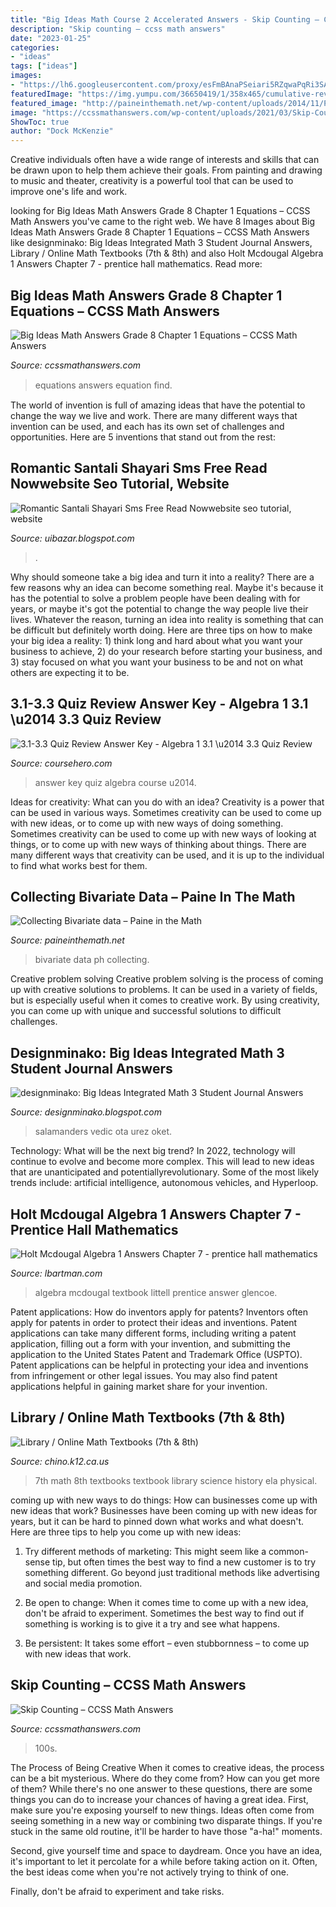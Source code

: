 ```yaml
---
title: "Big Ideas Math Course 2 Accelerated Answers - Skip Counting – Ccss Math Answers"
description: "Skip counting – ccss math answers"
date: "2023-01-25"
categories:
- "ideas"
tags: ["ideas"]
images:
- "https://lh6.googleusercontent.com/proxy/esFmBAnaPSeiari5RZqwaPqRi3SAGHNNhL6rNCuUj2kF0sO4xKEP9PdyWK3IWbdfyRcVyTva0MhigrENUgFw-ns0NUSElBDPm-2O1gLHoPziRIcWZla1JFhbTuTL1yvVzOORSVkmDDoZjnGsZ1P62dnxWWQXrriTPBhERxN5xmKn_K01AuGXNjyt_NHsOr6jpDuVAc6y_MepscZASmwrYDskNG8=s0-d"
featuredImage: "https://img.yumpu.com/36650419/1/358x465/cumulative-review-1-7-mathchamber.jpg?quality%5Cu003d80"
featured_image: "http://paineinthemath.net/wp-content/uploads/2014/11/PH-Functions4.jpg"
image: "https://ccssmathanswers.com/wp-content/uploads/2021/03/Skip-Counting-by-4s-1-269x300.png"
ShowToc: true
author: "Dock McKenzie"
---
```



Creative individuals often have a wide range of interests and skills that can be drawn upon to help them achieve their goals. From painting and drawing to music and theater, creativity is a powerful tool that can be used to improve one's life and work.

	

		
looking for Big Ideas Math Answers Grade 8 Chapter 1 Equations – CCSS Math Answers you've came to the right web. We have 8 Images about Big Ideas Math Answers Grade 8 Chapter 1 Equations – CCSS Math Answers like designminako: Big Ideas Integrated Math 3 Student Journal Answers, Library / Online Math Textbooks (7th &amp; 8th) and also Holt Mcdougal Algebra 1 Answers Chapter 7 - prentice hall mathematics. Read more:
		
    
## Big Ideas Math Answers Grade 8 Chapter 1 Equations – CCSS Math Answers

<img loading=lazy src="https://ccssmathanswers.com/wp-content/uploads/2021/01/Big-Ideas-Math-Answer-Key-Grade-8-Chapter-1-Equations-9.png" onerror="this.onerror=null;this.src='https://tse2.mm.bing.net/th?id=OIP.cj1id4FqmhkLPRSu8WqfDAHaEJ&amp;pid=15.1';" alt="Big Ideas Math Answers Grade 8 Chapter 1 Equations – CCSS Math Answers">

_Source: ccssmathanswers.com_

>equations answers equation ﬁnd. 

	

The world of invention is full of amazing ideas that have the potential to change the way we live and work. There are many different ways that invention can be used, and each has its own set of challenges and opportunities. Here are 5 inventions that stand out from the rest:

    
## Romantic Santali Shayari Sms Free Read Nowwebsite Seo Tutorial, Website

<img loading=lazy src="https://1.bp.blogspot.com/-rg-LzkjfTGs/Xutl2YAIL2I/AAAAAAAAAnA/L-xlauoYWPcePvAwu-_QXr_cjZVdgTgWACLcBGAsYHQ/w1200-h630-p-k-no-nu/Santali%2BSms.png" onerror="this.onerror=null;this.src='https://tse3.mm.bing.net/th?id=OIP.39-nQX6JoAgJj2TCYz9n5QHaD4&amp;pid=15.1';" alt="Romantic Santali Shayari Sms Free Read Nowwebsite seo tutorial, website">

_Source: uibazar.blogspot.com_

>. 

	

Why should someone take a big idea and turn it into a reality?
There are a few reasons why an idea can become something real. Maybe it's because it has the potential to solve a problem people have been dealing with for years, or maybe it's got the potential to change the way people live their lives. Whatever the reason, turning an idea into reality is something that can be difficult but definitely worth doing. Here are three tips on how to make your big idea a reality: 1) think long and hard about what you want your business to achieve, 2) do your research before starting your business, and 3) stay focused on what you want your business to be and not on what others are expecting it to be.

    
## 3.1-3.3 Quiz Review Answer Key - Algebra 1 3.1 \u2014 3.3 Quiz Review

<img loading=lazy src="https://www.coursehero.com/thumb/00/0e/000e0b2c9b33d08e83336f2689c92f57335e6391_180.jpg" onerror="this.onerror=null;this.src='https://tse1.mm.bing.net/th?id=OIP.jCqaTzsXZGyYUNFf5ktaXgAAAA&amp;pid=15.1';" alt="3.1-3.3 Quiz Review Answer Key - Algebra 1 3.1 \u2014 3.3 Quiz Review">

_Source: coursehero.com_

>answer key quiz algebra course u2014. 

	

Ideas for creativity: What can you do with an idea?
Creativity is a power that can be used in various ways. Sometimes creativity can be used to come up with new ideas, or to come up with new ways of doing something. Sometimes creativity can be used to come up with new ways of looking at things, or to come up with new ways of thinking about things. There are many different ways that creativity can be used, and it is up to the individual to find what works best for them.

    
## Collecting Bivariate Data – Paine In The Math

<img loading=lazy src="http://paineinthemath.net/wp-content/uploads/2014/11/PH-Functions4.jpg" onerror="this.onerror=null;this.src='https://tse1.mm.bing.net/th?id=OIP.cOdLEXjmzcGwB-z9X9TiBAHaGx&amp;pid=15.1';" alt="Collecting Bivariate data – Paine in the Math">

_Source: paineinthemath.net_

>bivariate data ph collecting. 

	

Creative problem solving
Creative problem solving is the process of coming up with creative solutions to problems. It can be used in a variety of fields, but is especially useful when it comes to creative work. By using creativity, you can come up with unique and successful solutions to difficult challenges.

    
## Designminako: Big Ideas Integrated Math 3 Student Journal Answers

<img loading=lazy src="https://lh6.googleusercontent.com/proxy/esFmBAnaPSeiari5RZqwaPqRi3SAGHNNhL6rNCuUj2kF0sO4xKEP9PdyWK3IWbdfyRcVyTva0MhigrENUgFw-ns0NUSElBDPm-2O1gLHoPziRIcWZla1JFhbTuTL1yvVzOORSVkmDDoZjnGsZ1P62dnxWWQXrriTPBhERxN5xmKn_K01AuGXNjyt_NHsOr6jpDuVAc6y_MepscZASmwrYDskNG8=s0-d" onerror="this.onerror=null;this.src='https://tse4.mm.bing.net/th?id=OIP.dm9UoBcA6ebCLflUP_SwHQHaJl&amp;pid=15.1';" alt="designminako: Big Ideas Integrated Math 3 Student Journal Answers">

_Source: designminako.blogspot.com_

>salamanders vedic ota urez oket. 

	

Technology: What will be the next big trend?
In 2022, technology will continue to evolve and become more complex. This will lead to new ideas that are unanticipated and potentiallyrevolutionary. Some of the most likely trends include: artificial intelligence, autonomous vehicles, and Hyperloop.

    
## Holt Mcdougal Algebra 1 Answers Chapter 7 - Prentice Hall Mathematics

<img loading=lazy src="https://img.yumpu.com/36650419/1/358x465/cumulative-review-1-7-mathchamber.jpg?quality%5Cu003d80" onerror="this.onerror=null;this.src='https://tse4.mm.bing.net/th?id=OIP.ic0mxf7GMLv7NXSNBIbmBAAAAA&amp;pid=15.1';" alt="Holt Mcdougal Algebra 1 Answers Chapter 7 - prentice hall mathematics">

_Source: lbartman.com_

>algebra mcdougal textbook littell prentice answer glencoe. 

	

Patent applications: How do inventors apply for patents?
Inventors often apply for patents in order to protect their ideas and inventions. Patent applications can take many different forms, including writing a patent application, filling out a form with your invention, and submitting the application to the United States Patent and Trademark Office (USPTO). 
Patent applications can be helpful in protecting your idea and inventions from infringement or other legal issues. You may also find patent applications helpful in gaining market share for your invention.

    
## Library / Online Math Textbooks (7th &amp; 8th)

<img loading=lazy src="https://www.chino.k12.ca.us/cms/lib/CA01902308/Centricity/Domain/3291/math 7th.jpg" onerror="this.onerror=null;this.src='https://tse2.mm.bing.net/th?id=OIP.4poJ2uPDEMgqrJcuQCXYWQAAAA&amp;pid=15.1';" alt="Library / Online Math Textbooks (7th &amp; 8th)">

_Source: chino.k12.ca.us_

>7th math 8th textbooks textbook library science history ela physical. 

	

coming up with new ways to do things: How can businesses come up with new ideas that work?
Businesses have been coming up with new ideas for years, but it can be hard to pinned down what works and what doesn't. Here are three tips to help you come up with new ideas: 
1. Try different methods of marketing: This might seem like a common-sense tip, but often times the best way to find a new customer is to try something different. Go beyond just traditional methods like advertising and social media promotion. 

2. Be open to change: When it comes time to come up with a new idea, don't be afraid to experiment. Sometimes the best way to find out if something is working is to give it a try and see what happens. 

3. Be persistent: It takes some effort – even stubbornness – to come up with new ideas that work.

    
## Skip Counting – CCSS Math Answers

<img loading=lazy src="https://ccssmathanswers.com/wp-content/uploads/2021/03/Skip-Counting-by-4s-1-269x300.png" onerror="this.onerror=null;this.src='https://tse1.mm.bing.net/th?id=OIP.PtOcxJIsYdkbvdEXbKTAGgAAAA&amp;pid=15.1';" alt="Skip Counting – CCSS Math Answers">

_Source: ccssmathanswers.com_

>100s. 

	

The Process of Being Creative
When it comes to creative ideas, the process can be a bit mysterious. Where do they come from? How can you get more of them? While there's no one answer to these questions, there are some things you can do to increase your chances of having a great idea.
First, make sure you're exposing yourself to new things. Ideas often come from seeing something in a new way or combining two disparate things. If you're stuck in the same old routine, it'll be harder to have those "a-ha!" moments.

 Second, give yourself time and space to daydream. Once you have an idea, it's important to let it percolate for a while before taking action on it. Often, the best ideas come when you're not actively trying to think of one.

Finally, don't be afraid to experiment and take risks.

